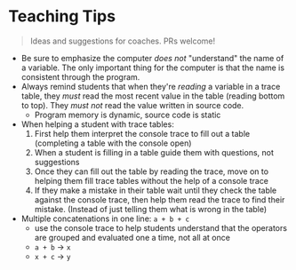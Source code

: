 # Teaching Tips

> Ideas and suggestions for coaches. PRs welcome!

- Be sure to emphasize the computer _does not_ "understand" the name of a
  variable. The only important thing for the computer is that the name is
  consistent through the program.
- Always remind students that when they're _reading_ a variable in a trace
  table, they _must_ read the most recent value in the table (reading bottom to
  top). They _must not_ read the value written in source code.
  - Program memory is dynamic, source code is static
- When helping a student with trace tables:
  1. First help them interpret the console trace to fill out a table (completing
     a table with the console open)
  2. When a student is filling in a table guide them with questions, not
     suggestions
  3. Once they can fill out the table by reading the trace, move on to helping
     them fill trace tables without the help of a console trace
  4. If they make a mistake in their table wait until they check the table
     against the console trace, then help them read the trace to find their
     mistake. (Instead of just telling them what is wrong in the table)
- Multiple concatenations in one line: `a + b + c`
  - use the console trace to help students understand that the operators are
    grouped and evaluated one a time, not all at once
  - `a + b` -> `x`
  - `x + c` -> `y`
